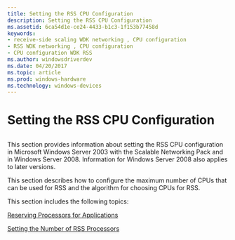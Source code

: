 ```yaml
---
title: Setting the RSS CPU Configuration
description: Setting the RSS CPU Configuration
ms.assetid: 6ca54d1e-ce24-4433-b1c3-1f153b77458d
keywords:
- receive-side scaling WDK networking , CPU configuration
- RSS WDK networking , CPU configuration
- CPU configuration WDK RSS
ms.author: windowsdriverdev
ms.date: 04/20/2017
ms.topic: article
ms.prod: windows-hardware
ms.technology: windows-devices
---
```


# Setting the RSS CPU Configuration


## <a href="" id="ddk-setting-the-rss-cpu-configuration-ng"></a>


This section provides information about setting the RSS CPU configuration in Microsoft Windows Server 2003 with the Scalable Networking Pack and in Windows Server 2008. Information for Windows Server 2008 also applies to later versions.

This section describes how to configure the maximum number of CPUs that can be used for RSS and the algorithm for choosing CPUs for RSS.

This section includes the following topics:

[Reserving Processors for Applications](reserving-processors-for-applications.md)

[Setting the Number of RSS Processors](setting-the-number-of-rss-processors.md)

 

 





